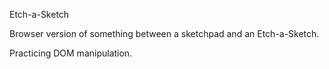 Etch-a-Sketch

Browser version of something between a sketchpad and an Etch-a-Sketch.

Practicing DOM manipulation.